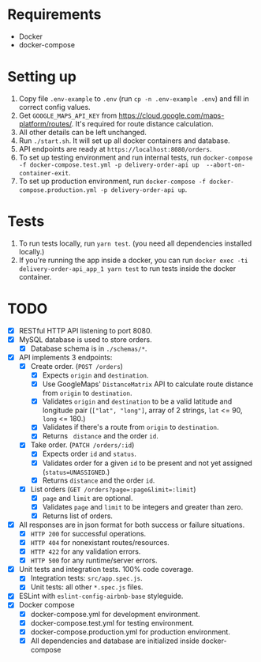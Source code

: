 # Requirements
- Docker
- docker-compose

# Setting up
1. Copy file `.env-example` to `.env` (run `cp -n .env-example .env`) and fill in correct config values.
  1. Get `GOOGLE_MAPS_API_KEY` from https://cloud.google.com/maps-platform/routes/. It's required for route distance calculation.
  2. All other details can be left unchanged.
2. Run `./start.sh`. It will set up all docker containers and database.
3. API endpoints are ready at `https://localhost:8080/orders`.
4. To set up testing environment and run internal tests, run `docker-compose -f docker-compose.test.yml -p delivery-order-api up  --abort-on-container-exit`.
5. To set up production environment, run `docker-compose -f docker-compose.production.yml -p delivery-order-api up`.

# Tests
1. To run tests locally, run `yarn test`. (you need all dependencies installed locally.)
2. If you're running the app inside a docker, you can run `docker exec -ti delivery-order-api_app_1 yarn test` to run tests inside the docker container.

# TODO
- [x] RESTful HTTP API listening to port 8080.
- [x] MySQL database is used to store orders.
  - [x] Database schema is in `./schemas/*`.
- [x] API implements 3 endpoints:
  - [x] Create order. (`POST /orders`)
    - [x] Expects `origin` and `destination`.
    - [x] Use GoogleMaps' `DistanceMatrix` API to calculate route distance from `origin` to `destination`. 
    - [x] Validates `origin` and `destination` to be a valid latitude and longitude pair (`["lat", "long"]`, array of 2 strings, `lat` <= 90, `long` <= 180.)
    - [x] Validates if there's a route from `origin` to `destination`.
    - [x] Returns ` distance` and the order `id`.
  - [x] Take order. (`PATCH /orders/:id`)
    - [x] Expects order `id` and `status`.
    - [x] Validates order for a given `id` to be present and not yet assigned (`status=UNASSIGNED`.)
    - [x] Returns `distance` and the order `id`.
  - [x] List orders (`GET /orders?page=:page&limit=:limit`)
    - [x] `page` and `limit` are optional.
    - [x] Validates `page` and `limit` to be integers and greater than zero.
    - [x] Returns list of orders.
- [x] All responses are in json format for both success or failure situations.
  - [x] `HTTP 200` for successful operations.
  - [x] `HTTP 404` for nonexistant routes/resources.
  - [x] `HTTP 422` for any validation errors.
  - [x] `HTTP 500` for any runtime/server errors.
- [x] Unit tests and integration tests. 100% code coverage.
  - [x] Integration tests: `src/app.spec.js`.
  - [x] Unit tests: all other `*.spec.js` files.
- [x] ESLint with `eslint-config-airbnb-base` styleguide.
- [x] Docker compose
  - [x] docker-compose.yml for development environment.
  - [x] docker-compose.test.yml for testing environment.
  - [x] docker-compose.production.yml for production environment.
  - [x] All dependencies and database are initialized inside docker-compose
